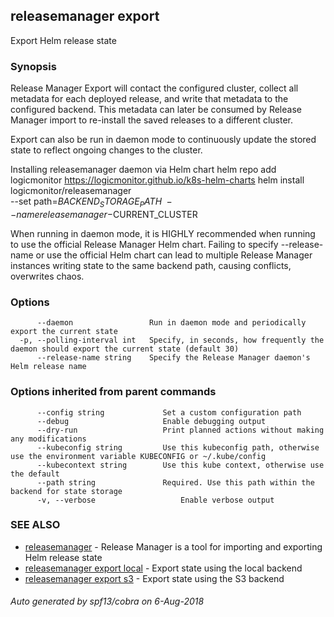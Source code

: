 ## releasemanager export

Export Helm release state

### Synopsis

Release Manager Export will contact the configured cluster, collect
all metadata for each deployed release, and write that metadata to the
configured backend. This metadata can later be consumed by Release Manager
import to re-install the saved releases to a different cluster.

Export can also be run in daemon mode to continuously update the stored state to
reflect ongoing changes to the cluster.

Installing releasemanager daemon via Helm chart
helm repo add logicmonitor https://logicmonitor.github.io/k8s-helm-charts
helm install logicmonitor/releasemanager \
 --set path=$BACKEND_STORAGE_PATH \
  --name releasemanager-$CURRENT_CLUSTER

When running in daemon mode, it is HIGHLY recommended when running to use the
official Release Manager Helm chart. Failing to specify --release-name or
use the official Helm chart can lead to multiple Release Manager instances
writing state to the same backend path, causing conflicts, overwrites chaos.

### Options

```
      --daemon                 Run in daemon mode and periodically export the current state
  -p, --polling-interval int   Specify, in seconds, how frequently the daemon should export the current state (default 30)
      --release-name string    Specify the Release Manager daemon's Helm release name
```

### Options inherited from parent commands

```
      --config string             Set a custom configuration path
      --debug                     Enable debugging output
      --dry-run                   Print planned actions without making any modifications
      --kubeconfig string         Use this kubeconfig path, otherwise use the environment variable KUBECONFIG or ~/.kube/config
      --kubecontext string        Use this kube context, otherwise use the default
      --path string               Required. Use this path within the backend for state storage
      -v, --verbose                   Enable verbose output
```

### SEE ALSO

- [releasemanager](releasemanager.md) - Release Manager is a tool for importing and exporting Helm release state
- [releasemanager export local](releasemanager_export_local.md) - Export state using the local backend
- [releasemanager export s3](releasemanager_export_s3.md) - Export state using the S3 backend

###### Auto generated by spf13/cobra on 6-Aug-2018
